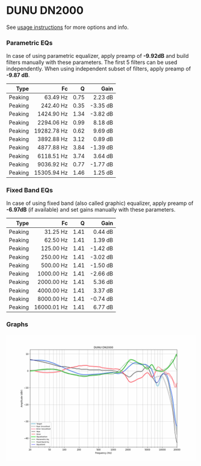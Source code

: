 # DUNU DN2000
See [usage instructions](https://github.com/jaakkopasanen/AutoEq#usage) for more options and info.

### Parametric EQs
In case of using parametric equalizer, apply preamp of **-9.92dB** and build filters manually
with these parameters. The first 5 filters can be used independently.
When using independent subset of filters, apply preamp of **-9.87 dB**.

| Type    | Fc          |    Q | Gain     |
|--------:|------------:|-----:|---------:|
| Peaking | 63.49 Hz    | 0.75 | 2.23 dB  |
| Peaking | 242.40 Hz   | 0.35 | -3.35 dB |
| Peaking | 1424.90 Hz  | 1.34 | -3.82 dB |
| Peaking | 2294.06 Hz  | 0.99 | 8.18 dB  |
| Peaking | 19282.78 Hz | 0.62 | 9.69 dB  |
| Peaking | 3892.88 Hz  | 3.12 | 0.89 dB  |
| Peaking | 4877.88 Hz  | 3.84 | -1.39 dB |
| Peaking | 6118.51 Hz  | 3.74 | 3.64 dB  |
| Peaking | 9036.92 Hz  | 0.77 | -1.77 dB |
| Peaking | 15305.94 Hz | 1.46 | 1.25 dB  |

### Fixed Band EQs
In case of using fixed band (also called graphic) equalizer, apply preamp of **-6.97dB**
(if available) and set gains manually with these parameters.

| Type    | Fc          |    Q | Gain     |
|--------:|------------:|-----:|---------:|
| Peaking | 31.25 Hz    | 1.41 | 0.44 dB  |
| Peaking | 62.50 Hz    | 1.41 | 1.39 dB  |
| Peaking | 125.00 Hz   | 1.41 | -1.42 dB |
| Peaking | 250.00 Hz   | 1.41 | -3.02 dB |
| Peaking | 500.00 Hz   | 1.41 | -1.50 dB |
| Peaking | 1000.00 Hz  | 1.41 | -2.66 dB |
| Peaking | 2000.00 Hz  | 1.41 | 5.36 dB  |
| Peaking | 4000.00 Hz  | 1.41 | 3.37 dB  |
| Peaking | 8000.00 Hz  | 1.41 | -0.74 dB |
| Peaking | 16000.01 Hz | 1.41 | 6.77 dB  |

### Graphs
![](./DUNU%20DN2000.png)